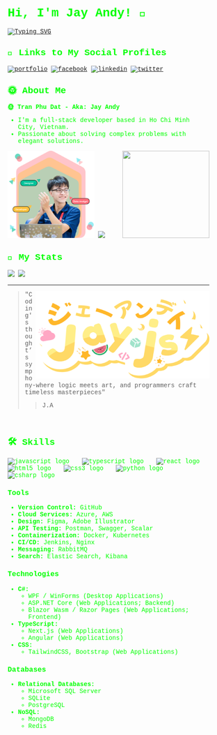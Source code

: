 <div style="background: url('https://www.bolton.ac.uk/assets/Uploads/markus-spiske-iar-afB0QQw-unsplash.jpg'); padding: 20px; border-radius: 8px; color: #00ff00; font-family: 'Courier New', Courier, monospace;">

# Hi, I'm Jay Andy! 👋
[![Typing SVG](https://readme-typing-svg.demolab.com/?lines=Backend+Developer;Frontend+Developer;Data+Analytics;DevOps;Full-Stack+Developer)](https://git.io/typing-svg)

## 🔗 Links to My Social Profiles
[![portfolio](https://img.shields.io/badge/my_portfolio-000?style=for-the-badge&logo=ko-fi&logoColor=white)](https://jayandy.id.vn)
[![facebook](https://img.shields.io/badge/facebook-1DA1F2?style=for-the-badge&logo=facebook&logoColor=white)](https://www.facebook.com/Jayzneverzz/)
[![linkedin](https://img.shields.io/badge/linkedin-0A66C2?style=for-the-badge&logo=linkedin&logoColor=white)](https://www.linkedin.com/in/tran-phu-dat-526a82288/)
[![twitter](https://img.shields.io/badge/twitter-1DA1F2?style=for-the-badge&logo=twitter&logoColor=white)](https://twitter.com/DatTranM4)

## 🌞 About Me
**🌞 Tran Phu Dat - Aka: Jay Andy**

- I'm a full-stack developer based in Ho Chi Minh City, Vietnam.
- Passionate about solving complex problems with elegant solutions.

<kbd>
<img alt="Avatar" src="herobannerpotj.png" height="200" width="200"/>
<img  src="https://github-readme-stats.vercel.app/api/top-langs/?username=trandat1114&theme=radical&show_icons=true&hide_border=false&layout=compact" height="200" />
</kbd>
<img align="right"  height="200" width="200" src="https://github.com/user-attachments/assets/62318c72-790b-48f5-9d7b-16729635ae3e"  />


## 🚀 My Stats
<kbd>
<img src="https://github-readme-stats.vercel.app/api?username=trandat1114&theme=radical&show_icons=true&hide_border=false&count_private=true" height="160" />
<img src="https://github-readme-streak-stats.herokuapp.com/?user=trandat1114&theme=radical&hide_border=false" height="160" />
</kbd>

<hr/>

<img align="right" alt="Logo" src="complete.png" height="200" width="400"/>

> "Coding's thought’s symphony-where logic meets art, and programmers craft timeless masterpieces"
>> J.A

<br clear="both">

## 🛠 Skills
<div align="left">
  <img src="https://cdn.jsdelivr.net/gh/devicons/devicon/icons/javascript/javascript-original.svg" height="30" alt="javascript logo"  />
  <img width="12" />
  <img src="https://cdn.jsdelivr.net/gh/devicons/devicon/icons/typescript/typescript-original.svg" height="30" alt="typescript logo"  />
  <img width="12" />
  <img src="https://cdn.jsdelivr.net/gh/devicons/devicon/icons/react/react-original.svg" height="30" alt="react logo"  />
  <img width="12" />
  <img src="https://cdn.jsdelivr.net/gh/devicons/devicon/icons/html5/html5-original.svg" height="30" alt="html5 logo"  />
  <img width="12" />
  <img src="https://cdn.jsdelivr.net/gh/devicons/devicon/icons/css3/css3-original.svg" height="30" alt="css3 logo"  />
  <img width="12" />
  <img src="https://cdn.jsdelivr.net/gh/devicons/devicon/icons/python/python-original.svg" height="30" alt="python logo"  />
  <img width="12" />
  <img src="https://cdn.jsdelivr.net/gh/devicons/devicon/icons/csharp/csharp-original.svg" height="30" alt="csharp logo"  />
</div>

### Tools
- **Version Control:** GitHub
- **Cloud Services:** Azure, AWS
- **Design:** Figma, Adobe Illustrator
- **API Testing:** Postman, Swagger, Scalar
- **Containerization:** Docker, Kubernetes
- **CI/CD:** Jenkins, Nginx
- **Messaging:** RabbitMQ
- **Search:** Elastic Search, Kibana

### Technologies
- **C#:**
  - WPF / WinForms (Desktop Applications)
  - ASP.NET Core (Web Applications; Backend)
  - Blazor Wasm / Razor Pages (Web Applications; Frontend)
- **TypeScript:**
  - Next.js (Web Applications)
  - Angular (Web Applications)
- **CSS:**
  - TailwindCSS, Bootstrap (Web Applications)

### Databases
- **Relational Databases:**
  - Microsoft SQL Server
  - SQLite
  - PostgreSQL
- **NoSQL:**
  - MongoDB
  - Redis

</div>
